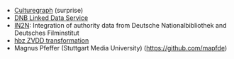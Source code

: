 * [Culturegraph](http://www.culturegraph.org/) (surprise)
* [DNB Linked Data Service](http://www.dnb.de/DE/Service/DigitaleDienste/LinkedData/linkeddata_node.html)
* [IN2N](http://in2n.de/): Integration of authority data from Deutsche Nationalbibliothek and Deutsches Filminstitut
* [hbz ZVDD transformation](http://datahub.io/dataset/hbz-zvdd)
* Magnus Pfeffer (Stuttgart Media University) (https://github.com/mapfde)